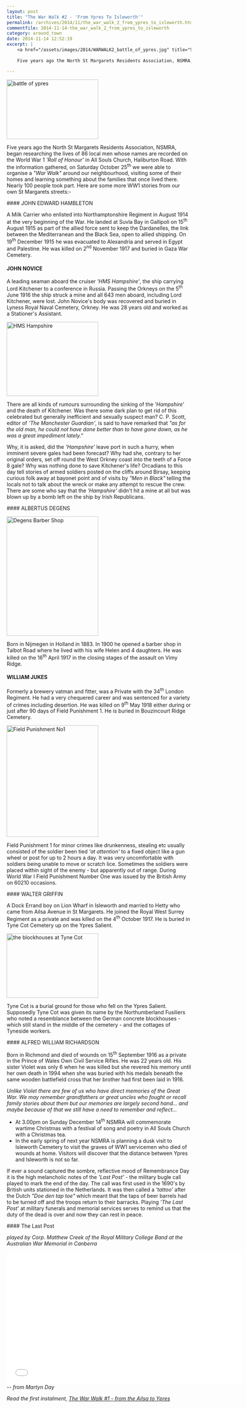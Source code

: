 ```yaml
---
layout: post
title: "The War Walk #2 - 'From Ypres To Isleworth'"
permalink: /archives/2014/11/the_war_walk_2_from_ypres_to_isleworth.html
commentfile: 2014-11-14-the_war_walk_2_from_ypres_to_isleworth
category: around_town
date: 2014-11-14 12:52:19
excerpt: |
    <a href="/assets/images/2014/WARWALK2_battle_of_ypres.jpg" title="See larger version of -  battle of ypres"><img src="/assets/images/2014/WARWALK2_battle_of_ypres_thumb.jpg" width="150" height="97" alt=" battle of ypres" class="photo right" /></a>
    
    Five years ago the North St Margarets Residents Association, NSMRA, began researching the lives of 86 local men whose names are recorded on the World War 1 <em>'Roll of Honour'</em> in All Souls Church, Haliburton Road. With the information gathered, on Saturday October 25<sup>th</sup> we were able to organise a <em>"War Walk"</em> around our neighbourhood, visiting some of their homes and learning something about the families that once lived there. Nearly 100 people took part. Here are some more WW1 stories from our own St Margarets streets:-

---
```


<div markdown="1" class="box">
<a href="/assets/images/2014/WARWALK2_battle_of_ypres.jpg" title="See larger version of -  battle of ypres"><img src="/assets/images/2014/WARWALK2_battle_of_ypres_thumb.jpg" width="250" height="162" alt=" battle of ypres" class="photo right" /></a>

Five years ago the North St Margarets Residents Association, NSMRA, began researching the lives of 86 local men whose names are recorded on the World War 1 <em>'Roll of Honour'</em> in All Souls Church, Haliburton Road. With the information gathered, on Saturday October 25<sup>th</sup> we were able to organise a <em>"War Walk"</em> around our neighbourhood, visiting some of their homes and learning something about the families that once lived there. Nearly 100 people took part. Here are some more WW1 stories from our own St Margarets streets:-

</div>
#### JOHN EDWARD HAMBLETON

A Milk Carrier who enlisted into Northamptonshire Regiment in August 1914 at the very beginning of the War. He landed at Suvla Bay in Gallipoli on 15<sup>th</sup> August 1915 as part of the allied force sent to keep the Dardanelles, the link between the Mediterranean and the Black Sea, open to allied shipping. On 19<sup>th</sup> December 1915 he was evacuated to Alexandria and served in Egypt and Palestine. He was killed on 2<sup>nd</sup> November 1917 and buried in Gaza War Cemetery.

#### JOHN NOVICE

A leading seaman aboard the cruiser <em>'HMS Hampshire'</em>, the ship carrying Lord Kitchener to a conference in Russia. Passing the Orkneys on the 5<sup>th</sup> June 1916 the ship struck a mine and all 643 men aboard, including Lord Kitchener, were lost. John Novice's body was recovered and buried in Lyness Royal Naval Cemetery, Orkney. He was 28 years old and worked as a Stationer's Assistant.

<div markdown="1" class="box">
<a href="/assets/images/2014/WARWALK2_HMS_Hampshire.jpg" title="See larger version of - HMS Hampshire"><img src="/assets/images/2014/WARWALK2_HMS_Hampshire_thumb.jpg" width="250" height="202" alt="HMS Hampshire" class="photo right" /></a>

There are all kinds of rumours surrounding the sinking of the <em>'Hampshire'</em> and the death of Kitchener. Was there some dark plan to get rid of this celebrated but generally inefficient and sexually suspect man? C. P. Scott, editor of <em>'The Manchester Guardian'</em>, is said to have remarked that <em>"as for the old man, he could not have done better than to have gone down, as he was a great impediment lately."</em>

Why, it is asked, did the <em>'Hampshire'</em> leave port in such a hurry, when imminent severe gales had been forecast? Why had she, contrary to her original orders, set off round the West Orkney coast into the teeth of a Force 8 gale? Why was nothing done to save Kitchener's life? Orcadians to this day tell stories of armed soldiers posted on the cliffs around Birsay, keeping curious folk away at bayonet point and of visits by <em>"Men in Black"</em> telling the locals not to talk about the wreck or make any attempt to rescue the crew. There are some who say that the <em>'Hampshire'</em> didn't hit a mine at all but was blown up by a bomb left on the ship by Irish Republicans.

</div>
#### ALBERTUS DEGENS

<a href="/assets/images/2014/WARWALK2_Degens_Barber_Shop.jpg" title="See larger version of - Degens Barber Shop"><img src="/assets/images/2014/WARWALK2_Degens_Barber_Shop_thumb.jpg" width="250" height="325" alt="Degens Barber Shop" class="photo right" /></a>

Born in Nijmegen in Holland in 1883. In 1900 he opened a barber shop in Talbot Road where he lived with his wife Helen and 4 daughters. He was killed on the 16<sup>th</sup> April 1917 in the closing stages of the assault on Vimy Ridge.

#### WILLIAM JUKES

Formerly a brewery vatman and fitter, was a Private with the 34<sup>th</sup> London Regiment. He had a very chequered career and was sentenced for a variety of crimes including desertion. He was killed on 9<sup>th</sup> May 1918 either during or just after 90 days of Field Punishment 1. He is buried in Bouzincourt Ridge Cemetery.

<div markdown="1" class="box">
<a href="/assets/images/2014/WARWALK2_Field_Punishment_No1.jpg" title="See larger version of - Field Punishment No1"><img src="/assets/images/2014/WARWALK2_Field_Punishment_No1_thumb.jpg" width="250" height="304" alt="Field Punishment No1" class="photo right" /></a>

Field Punishment 1 for minor crimes like drunkenness, stealing etc usually consisted of the soldier been tied <em>'at attention'</em> to a fixed object like a gun wheel or post for up to 2 hours a day. It was very uncomfortable with soldiers being unable to move or scratch lice. Sometimes the soldiers were placed within sight of the enemy - but apparently out of range. During World War I Field Punishment Number One was issued by the British Army on 60210 occasions.

</div>
#### WALTER GRIFFIN

A Dock Errand boy on Lion Wharf in Isleworth and married to Hetty who came from Ailsa Avenue in St Margarets. He joined the Royal West Surrey Regiment as a private and was killed on the 4<sup>th</sup> October 1917. He is buried in Tyne Cot Cemetery up on the Ypres Salient.

<div markdown="1" class="box">
<a href="/assets/images/2014/WARWALK2_the_blockhouses_at_Tyne_Cot.jpg" title="See larger version of - the blockhouses at Tyne Cot"><img src="/assets/images/2014/WARWALK2_the_blockhouses_at_Tyne_Cot_thumb.jpg" width="250" height="175" alt="the blockhouses at Tyne Cot" class="photo right" /></a>

Tyne Cot is a burial ground for those who fell on the Ypres Salient. Supposedly Tyne Cot was given its name by the Northumberland Fusiliers who noted a resemblance between the German concrete blockhouses - which still stand in the middle of the cemetery - and the cottages of Tyneside workers.

</div>
#### ALFRED WILLIAM RICHARDSON

Born in Richmond and died of wounds on 15<sup>th</sup> September 1916 as a private in the Prince of Wales Own Civil Service Rifles. He was 22 years old. His sister Violet was only 6 when he was killed but she revered his memory until her own death in 1994 when she was buried with his medals beneath the same wooden battlefield cross that her brother had first been laid in 1916.

<em>Unlike Violet there are few of us who have direct memories of the Great War. We may remember grandfathers or great uncles who fought or recall family stories about them but our memories are largely second hand... and maybe because of that we still have a need to remember and reflect...</em>

-   At 3.00pm on Sunday December 14<sup>th</sup> NSMRA will commemorate wartime Christmas with a festival of song and poetry in All Souls Church with a Christmas tea.
-   In the early spring of next year NSMRA is planning a dusk visit to Isleworth Cemetery to visit the graves of WW1 servicemen who died of wounds at home. Visitors will discover that the distance between Ypres and Isleworth is not so far.

If ever a sound captured the sombre, reflective mood of Remembrance Day it is the high melancholic notes of the <em>'Last Post'</em> - the military bugle call played to mark the end of the day. The call was first used in the 1690's by British units stationed in the Netherlands. It was then called a <em>'tattoo'</em> after the Dutch <em>"Doe den tap toe"</em> which meant that the taps of beer barrels had to be turned off and the troops return to their barracks. Playing <em>'The Last Post'</em> at military funerals and memorial services serves to remind us that the duty of the dead is over and now they can rest in peace.

<div markdown="1" class="box">
#### The Last Post

*played by Corp. Matthew Creek of the Royal Military College Band at the Australian War Memorial in Canberra*

<iframe width="640" height="360" src="//www.youtube-nocookie.com/embed/McCDWYgVyps?rel=0" frameborder="0" allowfullscreen>
</iframe>
</div>
<cite>-- from Martyn Day</cite>

<em>Read the first instalment, [The War Walk \#1 - from the Ailsa to Ypres](https://stmargarets.london/archives/2014/11/the_war_walk_1_from_the_ailsa_to_ypres.html</em>)
